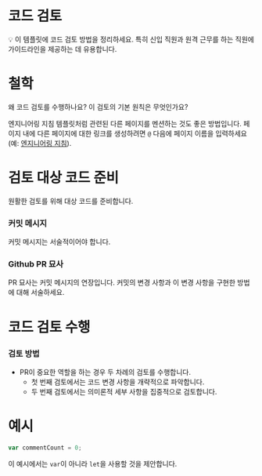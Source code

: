 # 코드 검토

<aside>
💡 이 템플릿에 코드 검토 방법을 정리하세요. 특히 신입 직원과 원격 근무를 하는 직원에 가이드라인을 제공하는 데 유용합니다.

</aside>

# 철학

왜 코드 검토를 수행하나요? 이 검토의 기본 원칙은 무엇인가요?

엔지니어링 지침 템플릿처럼 관련된 다른 페이지를 멘션하는 것도 좋은 방법입니다. 페이지 내에 다른 페이지에 대한 링크를 생성하려면 `@` 다음에 페이지 이름을 입력하세요(예: [엔지니어링 지침](%E1%84%8B%E1%85%A6%E1%86%AB%E1%84%8C%E1%85%B5%E1%84%82%E1%85%B5%E1%84%8B%E1%85%A5%E1%84%85%E1%85%B5%E1%86%BC%20%E1%84%8C%E1%85%B5%E1%84%8E%E1%85%B5%E1%86%B7%201df3e42ee259462b842068d3ad961823.md)).

# 검토 대상 코드 준비

원활한 검토를 위해 대상 코드를 준비합니다.

### 커밋 메시지

커밋 메시지는 서술적이어야 합니다.

### Github PR 묘사

PR 묘사는 커밋 메시지의 연장입니다. 커밋의 변경 사항과 이 변경 사항을 구현한 방법에 대해 서술하세요.

# 코드 검토 수행

### 검토 방법

- PR이 중요한 역할을 하는 경우 두 차례의 검토를 수행합니다.
    - 첫 번째 검토에서는 코드 변경 사항을 개략적으로 파악합니다.
    - 두 번째 검토에서는 의미론적 세부 사항을 집중적으로 검토합니다.
    

# 예시

```jsx
var commentCount = 0;
```

이 예시에서는 `var`이 아니라 `let`을 사용할 것을 제안합니다.